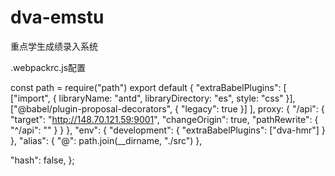 # dva-emstu
重点学生成绩录入系统

.webpackrc.js配置

const path = require("path")
export default {
  "extraBabelPlugins": [
    ["import", { libraryName: "antd", libraryDirectory: "es", style: "css" }],
    ["@babel/plugin-proposal-decorators", { "legacy": true }]
  ],
  proxy: {
    "/api": {
      "target": "http://148.70.121.59:9001",
      "changeOrigin": true,
      "pathRewrite": {
        "^/api": ""
      }
    }
  },
  "env": {
    "development": {
      "extraBabelPlugins": ["dva-hmr"]
    }
  },
  "alias": {
    "@": path.join(__dirname, "./src")
  },

  "hash": false,
};


